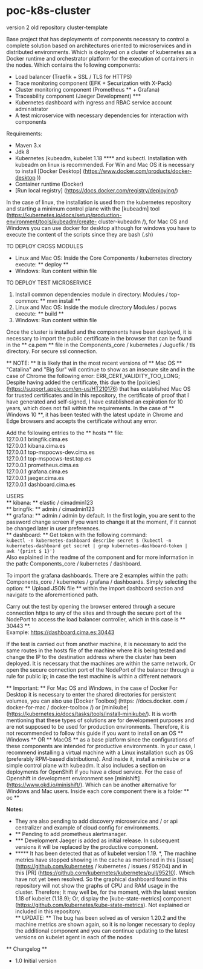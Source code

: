 # poc-k8s-cluster
version 2 old repository cluster-template

Base project that has deployments of components necessary to control a complete solution based on architectures oriented to microservices and in distributed environments. Which is deployed on a cluster of kubernetes as a Docker runtime and orchestrator platform for the execution of containers in the nodes. Which contains the following components:

* Load balancer (Traefik + SSL / TLS for HTTPS)
* Trace monitoring component (EFK + Securization with X-Pack)
* Cluster monitoring component (Prometheus ** + Grafana)
* Traceability component (Jaeger Development) ***
* Kubernetes dashboard with ingress and RBAC service account administrator
* A test microservice with necessary dependencies for interaction with components

Requirements:
* Maven 3.x
* Jdk 8
* Kubernetes (kubeadm, kubelet 1.18 **** and kubectl. Installation with kubeadm on linux is recommended. For Win and Mac OS it is necessary to install [Docker Desktop] (https://www.docker.com/products/docker-desktop ))
* Container runtime (Docker)
* [Run local registry] (https://docs.docker.com/registry/deploying/)

In the case of linux, the installation is used from the kubernetes repository and starting a minimum control plane with the [kubeadm] tool (https://kubernetes.io/docs/setup/production-environment/tools/kubeadm/create- cluster-kubeadm /), for Mac OS and Windows you can use docker for desktop although for windows you have to execute the content of the scripts since they are bash (.sh)



TO DEPLOY CROSS MODULES
* Linux and Mac OS: Inside the Core Components / kubernetes directory execute: ** deploy **
* Windows: Run content within file

TO DEPLOY TEST MICROSERVICE
1. Install common dependencies module in directory: Modules / top-common: ** mvn install **
2. Linux and Mac OS: Inside the module directory Modules / pocws execute: ** build **
3. Windows: Run content within file

Once the cluster is installed and the components have been deployed, it is necessary to import the public certificate in the browser that can be found in the ** ca.pem ** file in the Components_core / kubernetes / Juguefik / tls directory. For secure ssl connection.

** NOTE: ** It is likely that in the most recent versions of ** Mac OS ** "Catalina" and "Big Sur" will continue to show as an insecure site and in the case of Chrome the following error: ERR_CERT_VALIDITY_TOO_LONG; Despite having added the certificate, this due to the [policies] (https://support.apple.com/en-us/HT210176) that has established Mac OS for trusted certificates and in this repository, the certificate of proof that I have generated and self-signed, I have established an expiration for 10 years, which does not fall within the requirements. In the case of ** Windows 10 **, it has been tested with the latest update in Chrome and Edge browsers and accepts the certificate without any error.

Add the following entries to the ** hosts ** file: \
127.0.0.1 bringfik.cima.es \
127.0.0.1 kibana.cima.es \
127.0.0.1 top-mspocws-dev.cima.es \
127.0.0.1 top-mspocws-test.top.es \
127.0.0.1 prometheus.cima.es \
127.0.0.1 grafana.cima.es \
127.0.0.1 jaeger.cima.es \
127.0.0.1 dashboard.cima.es

USERS \
** kibana: ** elastic / cimadmin123 \
** bringfik: ** admin / cimadmin123 \
** grafana: ** admin / admin by default. In the first login, you are sent to the password change screen if you want to change it at the moment, if it cannot be changed later in user preferences. \
** dashboard: ** Get token with the following command: \
`kubectl -n kubernetes-dashboard describe secret $ (kubectl -n kubernetes-dashboard get secret | grep kubernetes-dashboard-token | awk '{print $ 1}')` \
Also explained in the readme of the component and for more information in the path: Components_core / kubernetes / dashboard.

To import the grafana dashboards. There are 2 examples within the path: Components_core / kubernetes / grafana / dashboards. Simply selecting the option: ** Upload JSON file ** within the import dashboard section and navigate to the aforementioned path.


Carry out the test by opening the browser entered through a secure connection https to any of the sites and through the secure port of the NodePort to access the load balancer controller, which in this case is ** 30443 **. \
Example: https://dashboard.cima.es:30443

If the test is carried out from another machine, it is necessary to add the same routes in the hosts file of the machine where it is being tested and change the IP to the destination address where the cluster has been deployed. It is necessary that the machines are within the same network. Or open the secure connection port of the NodePort of the balancer through a rule for public ip; in case the test machine is within a different network

** Important: ** For Mac OS and Windows, in the case of Docker For Desktop it is necessary to enter the shared directories for persistent volumes, you can also use [Docker Toolbox] (https: //docs.docker. com / docker-for-mac / docker-toolbox /) or [minikube] (https://kubernetes.io/docs/tasks/tools/install-minikube/). It is worth mentioning that these types of solutions are for development purposes and are not supposed to be used for production environments. Therefore, it is not recommended to follow this guide if you want to install on an OS ** Windows ** OR ** MacOS ** as a base platform since the configurations of these components are intended for productive environments. In your case, I recommend installing a virtual machine with a Linux installation such as OS (preferably RPM-based distributions). And inside it, install a minikube or a simple control plane with kubeadm. It also includes a section on deployments for OpenShift if you have a cloud service. For the case of Openshift in development environment see [minishift] (https://www.okd.io/minishift/). Which can be another alternative for Windows and Mac users. Inside each core component there is a folder ** oc **

**Notes:**
* They are also pending to add discovery microservice and / or api centralizer and example of cloud config for environments.
* ** Pending to add prometheus alertmanager.
* *** Development Jaeger is added as initial release. In subsequent versions it will be replaced by the productive component.
* ***** It has been detected that as of kubelet version 1.19. *, The machine metrics have stopped showing in the cache as mentioned in this [issue] (https://github.com/kubernetes / kubernetes / issues / 95204) and in this [PR] (https://github.com/kubernetes/kubernetes/pull/95210). Which have not yet been resolved. So the graphical dashboard found in this repository will not show the graphs of CPU and RAM usage in the cluster. Therefore; It may well be, for the moment, with the latest version 1.18 of kubelet (1.18.9); Or, display the [kube-state-metrics] component (https://github.com/kubernetes/kube-state-metrics). Not explained or included in this repository. \
** UPDATE: ** The bug has been solved as of version 1.20.2 and the machine metrics are shown again, so it is no longer necessary to deploy the additional component and you can continue updating to the latest versions on kubelet agent in each of the nodes

** Changelog **
* 1.0 Initial version

